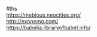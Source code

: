 #ths   
https://mebious.neocities.org/           
http://exonemo.com/    
https://babelia.libraryofbabel.info/    

